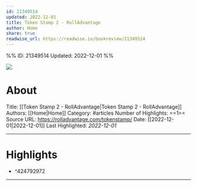 ```yaml
---
id: 21349514
updated: 2022-12-01
title: Token Stamp 2 - RollAdvantage
author: Home
share: true
readwise_url: https://readwise.io/bookreview/21349514
---
```


%%
ID: 21349514
Updated: 2022-12-01
%%

![]( https://readwise-assets.s3.amazonaws.com/static/images/article0.00998d930354.png)

# About
Title: [[Token Stamp 2 - RollAdvantage|Token Stamp 2 - RollAdvantage]]
Authors: [[Home|Home]]
Category: #articles
Number of Highlights: ==1==
Source URL: https://rolladvantage.com/tokenstamp/
Date: [[2022-12-01|2022-12-01]]
Last Highlighted: *2022-12-01*

---

# Highlights

+ ^424792972

---